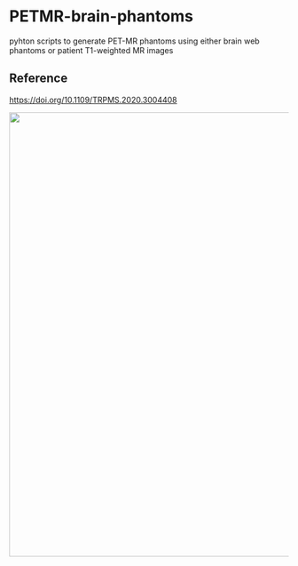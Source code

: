 # PETMR-brain-phantoms
pyhton scripts to generate PET-MR phantoms using either brain web phantoms or patient T1-weighted MR images

## Reference
https://doi.org/10.1109/TRPMS.2020.3004408

<p align="center">
<img src="https://user-images.githubusercontent.com/44095083/87874025-49f53f80-c9be-11ea-88db-2fe035dd1467.png" width="800">
</p>



